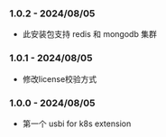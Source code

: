 ### 1.0.2 - 2024/08/05
  - 此安装包支持 redis 和 mongodb 集群
    
### 1.0.1 - 2024/08/05
  - 修改license校验方式
    
### 1.0.0 - 2024/08/05
  - 第一个 usbi for k8s extension
